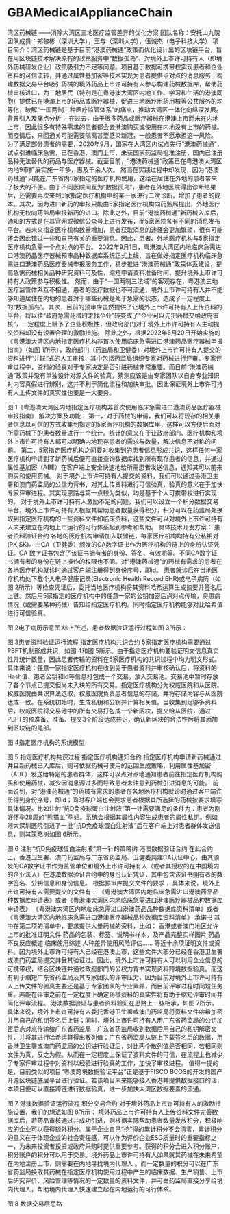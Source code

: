 # GBAMedicalApplianceChain

湾区药械链
——消除大湾区三地医疗监管差异的优化方案
	团队名称：安托山九院
	团队成员：郑黎彬（深圳大学），王与（深圳大学），伍诚杰（电子科技大学）
	项目简介：湾区药械链是基于目前“港澳药械通”政策而优化设计出的区块链平台，旨在用区块链技术解决原有的政策服务中“数据孤岛”、对境外上市许可持有人（即境外药械研发企业）政策吸引力不足等问题。项目基于数据可携带权实现患者和企业资料的可信流转，并通过属性基加密等技术实现为患者提供点对点的消息服务；构建数据交易平台吸引药械的境外药品上市许可持有人参与构建药械数据库，帮助药械审核进口，为三地居民（特别是在粤港澳大湾区内地工作、学习和生活的港澳同胞）提供已在港澳上市的药品或医疗器械，促进三地医疗用药用械等公共服务的均等化，破解“一国两制三种医疗监管体系”的痛点，推动大湾区一体化向纵深发展。
	背景引入及痛点分析：
	在过去，由于很多药品或医疗器械在港澳上市而未在内地上市，因此很多有特殊需求的患者都会去港澳购买或使用在内地没有上市的药械。而疫情后，来回通关可能需要隔离甚至感染新冠，一般患者不愿承担这一风险。
为了满足部分患者的需要，2020年9月，国家在大湾区内试点先行“港澳药械通”，试点引进临床急需，已在香港、澳门上市，未获国家药监局批准注册，国内已注册品种无法替代的药品与医疗器械。截至目前，“港澳药械通”政策已在粤港澳大湾区内地9市扩展实施一年多，惠及千余人次。
然而在实践过程中却发现，因为“港澳药械通”只能在广东省内5家指定的医疗机构使用，这给在居住在外地的患者带来了极大的不便。由于不同医院间互为“数据孤岛”，患者在外地医院得出诊断结果后，还需要再次来到5家指定医疗机构中的某一家进行二次诊断，增加了患者的成本。其次，因为进口新药的申报只能由5家指定医疗机构向药监局提出，外地医疗机构无权向药监局申报新药的进口。除此之外，目前“港澳药械通”新药械入库后，通知的方式是在其官网或微信公众号上进行发布，而5家医院各有不同的消息发布平台。若未来指定医疗机构数量增加，患者获取消息的途径会更加繁琐，很有可能还会因此错过一些和自己有关的重要消息。因此，患者、外地医疗机构与5家指定医疗机构急需一个点对点的平台。
	2022年9月1日，粤港澳大湾区内地临床急需进口港澳药品医疗器械预审品种数据库系统正式上线，旨在做好指定医疗机构临床急需进口港澳药品医疗器械申报服务工作，稳步推进“港澳药械通”政策体系建设，提高急需药械相关品种研究资料可及性，缩短申请资料准备时间，提升境外上市许可持有人政策参与积极性。
然而，由于“一国两制三法域”的客观存在，粤港澳三地医疗监管体系互不相通，患者的医疗数据也不可流通，境外上市许可持有人并不能够知道居住在内地的患者对于哪些药械是处于急需的状态，造成了一定程度上的“数据孤岛”。其次，目前的预审库虽然提供了让境外上市许可持有人上传资料的平台，将以往“政府急需药械时才找企业”转变成了“企业可以先把药械交给政府审核”，一定程度上赋予了企业积极性，但政府部门对于境外上市许可持有人主动提交资料却没有设置合理的激励措施。
除此之外，根据2022年6月20日开始实施的《粤港澳大湾区内地指定医疗机构非首次使用临床急需进口港澳药品医疗器械申报指南》（如图 1所示），政府部门（药监局和卫健委）对境外上市许可持有人提交的资料进行“并联”式的人工审核，其中包括药监局组织专家对药械进行评审。专家评审过程中，资料的验真对于专家决定是否引进药械非常重要。而目前“港澳药械通”政策并没有单独设计对源文件的验真，猜测应该是由专家团队以自身专业知识对内容真假进行辨别，这并不利于简化流程和加快审批。因此保证境外上市许可持有人上传文件的真实性也要是一大要务。
 
图 1《粤港澳大湾区内地指定医疗机构非首次使用临床急需进口港澳药品医疗器械申报指南》
	解决方案及功能：
第一，对于药械的申请，我们可以将现存的相关患者信息以可信的方式收集到指定的5家医疗机构的数据库里，这样可以方便后面对所需药械下的患者数量进行一个统计。统计的意义在于让政府部门、医疗机构和境外上市许可持有人都可以明确内地现存患者的需求与数量，解决信息不对称的问题。
第二，5家指定医疗机构之间要对收集到的患者信息形成共识，这样任何一家医疗机构申请到了新药械后便可直接查询数据库找到所有现存患者的信息，并通过属性基加密（ABE）在客户端上安全快速地给所需患者发送信息，通知其可以前来购买和使用药械。
	对于境外上市许可持有人提交的资料，我们可以通过香港卫生署和澳门药监局的公信力背书，对其上传资料进行可信验真，验真的意义在于加快专家评审进程。其实现思路与第一点较为类似，均是基于个人可携带权进行实现的。
	对于境外上市许可持有人激励不足的问题，我们可以设立一个积分数据交易平台，境外上市许可持有人根据其帮助患者数量获得积分，积分可以在药监局处换取到指定医疗机构的一些资料文件如临床资料，这些文件可以对境外上市许可持有人未来建立在内地上市运行的可行体系起到参考和帮助。
	具体技术开发方案：
	患者资料验证合约
各地的医疗机构申请加入联盟链，每家医疗机构均持有公私钥对(PK,SK)。由CA（卫健委）颁发的CA数字证书作为医疗机构的链上的身份认证凭证。CA 数字证书包含了该证书拥有者的身份、签名、有效期等。不同CA数字证书拥有者的身份在链上操作的权限也不同。对“港澳药械通”的药械有需求的患者在各地医疗机构就诊时通过客户端注册得到身份序号，即id。
患者就诊后在当地医疗机构处下载个人电子健康记录(Electronic Health Record,EHR)或电子病历（如图 2所示）等检查凭证后，委托当地医疗机构将其资料哈希运算生成摘要并签名后上链。然后用5家指定的医疗机构中的任意一家的公钥加密后点对点传输，将患病情况（或需要某种药械）告知给指定医疗机构。同时指定医疗机构能够对比哈希值进行可信验真。
 
图 2电子病历示意图
综上所述，患者数据验证运行过程如图 3所示：
 
图 3患者资料验证运行流程
	指定医疗机构共识合约
5家指定医疗机构需要通过PBFT机制形成共识，如图 4和图 5所示。由于指定医疗机构要验证明文信息真实性并统计数量，因此患者传输的资料在5家医疗机构的共识过程中均为明文形式。
具体来说：任意一家指定医疗机构在收到关于患者资料并审核确认后，将资料的Hash值、患者公钥和id等信息打包成一个交易，放入交易池。交易池中暂时存放了各个节点已提交但尚未入块的所有交易。指定医疗机构分为权威医院和从医院。权威医院由共识算法选取，权威医院负责患者信息的存储，并将存储内容与从医院达成一致。在系统初始时，生成私钥和公钥并计算相关值。当收集到足够多资料后，权威医院将交易池中的所有交易打包成一个新区块，提交给从医院，通过PBFT的预准备、准备、提交3个阶段达成共识，确认新区块的合法性后将其添加到区块链的尾部。
 
图 4指定医疗机构的系统模型
 
图 5 指定医疗机构共识过程
	指定医疗机构通知合约
指定医疗机构申请新药械通过并且新药械已入库后，则可依据药械可使用的范围生成策略，利用属性基加密（ABE）发送给特定的患者群体，这样可以点对点地通知患者前往指定医疗机构购买和使用药械，减少因消息源过多而导致患者未注意到药械引进消息的可能。
前面说到，对“港澳药械通”的药械有需求的患者在各地医疗机构就诊时通过客户端注册得到身份序号，即id；同时客户端也会要求患者根据其所选择的药械按要求填写具体情况。比如注射“抗D免疫球蛋白注射液”第一针需要满足的条件为：患者为刚好怀孕28周的“熊猫血”孕妇。系统会根据其属性内容生成患者的属性私钥。例如港大深圳医院引进了一批“抗D免疫球蛋白注射液”后在客户端上对患者群体发送信息，则其策略树如图 6所示。
 
图 6 注射“抗D免疫球蛋白注射液”第一针的策略树
	港澳数据验证合约
在此合约上，香港卫生署、澳门药监局与广东省药监局、卫健委共建CA认证中心，由其颁发的CA数字证书作为监管单位和境外上市许可持有人（或者其授权的在中国境内的企业法人）在港澳数据验证合约中的身份认证凭证，其中包含该证书拥有者的数字签名、公钥信息和身份信息。
根据预审库提交文件的要求 ，具体来说，境外上市许可持有人需要提交的文件有：
	《粤港澳大湾区内地临床急需进口港澳药品品种数据库申请表》或者《粤港澳大湾区内地临床急需进口港澳医疗器械品种数据库申请表》
	《粤港澳大湾区内地临床急需进口港澳药品品种数据库资料清单》或者《粤港澳大湾区内地临床急需进口港澳医疗器械品种数据库资料清单》
	承诺书
其中在第二项的清单中，要求提供大量药械的资料，比如：
	香港或者澳门地区允许上市的批准证明文件
	药品的包装、标签、说明书样本，及产品完整实样图片
	药品不良反应概述
	临床使用综述
	人种差异使用风险评估……
等近十余项证明文件或资料。因为境外上市许可持有人已经在港澳上市，这些文件大部分已经在香港卫生署或澳门药监局提交并受其验证过。因此，境外上市许可持有人可以利用企业信息的可携带权，结合区块链并通过政府部门的公权力背书实现资料跨境数据验真。而这有利于缩短广东省药监局及其专家团队的评审压力，因为目前对境外上市许可持有人上传文件的验真主要还是基于专家团队的专业素养，而目前评审过程时间短任务重。若能在评审之前在一定程度上确定药械资料的真实性将有助于缩短评审时间并简化评审流程。
港澳数据验证与患者资料验证在思路上一脉相承，如图 7所示。具体来说，境外上市许可持有人委托香港卫生署或澳门药监局将资料文件哈希加密并用自己的私钥签名后上链；同时，境外上市许可持有人用广东省药监局的公钥加密后点对点传输给广东省药监局；广东省药监局收到数据后用自己的私钥解密文件，并将其进行哈希运算得出散列值；广东省药监局从链上下载签名后的数据，用香港卫生署或澳门药监局的公钥进行验证后，对比两个散列值是否相同，若相同则文件为真，反之为假。从而在一定程度上保证了资料文件的可信，在流程上也减少了专家评审过程中对资料以经验进行验真的工作，加快了审核进程。
值得一提的是，目前类似的项目“粤澳跨境数据验证平台”正是基于FISCO BCOS的开发的国产开源区块链底层平台进行验证。若该项目未来能够接入香港并提供数据接口的话，本项目便可以直接跨链进行数据验真，进一步加快大湾区数据要素的流通。
 
图 7 港澳数据验证运行流程
	积分交易合约
对于境外药品上市许可持有人的激励措施设置，我们的想法如图 8所示：
境外药品上市许可持有人上传资料文件完善数据库后，若药品审核通过并成功引进，则根据实际帮助患者数量发放积分，积极响应的企业可以获得额外积分。属于企业自己“挖”得的累计积分不会清零，累计积分的意义在于体现企业的社会责任感，可以作为评价企业ESG质量时的重要指标之一，为未来投资者投资或政府采购时提供重要参考。获得的积分会进入积分账户，积分账户的积分可以用于交易。境外药品上市许可持有人如果就其药械在未来希望在内地注册上市，则需要在内地寻找境内代理人 。而一定数量的积分可以在广东省药监局换取其药械在指定医疗机构使用过程中产生的临床数据、生产销售、上市后研究评价、风险管理等情况的一定数量的资料文件，并可由药监局直接分享给境内代理人，帮助境内代理人快速建立起在内地运行的可行体系。
 
图 8 数据交易层思路 

